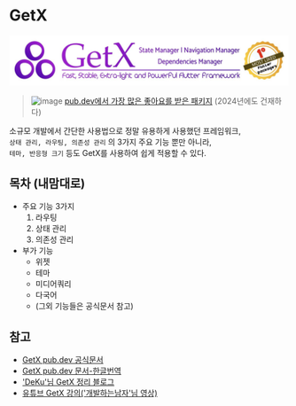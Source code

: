 # GetX

<img width="1280" src="https://raw.githubusercontent.com/jonataslaw/getx-community/master/get.png">

> <img width="1280" alt="image" src="https://github.com/Kimdonghyeon7645/Study-Flutter_State_Management/assets/48408417/4978f609-a89b-4e9e-8678-65946cfa7af6">
> <a href="https://pub.dev/packages?q&sort=like">pub.dev에서 가장 많은 좋아요를 받은 패키지</a> (2024년에도 건재하다)

소규모 개발에서 간단한 사용법으로 정말 유용하게 사용했던 프레임워크,  
`상태 관리, 라우팅, 의존성 관리` 의 3가지 주요 기능 뿐만 아니라,  
`테마, 반응형 크기` 등도 GetX를 사용하여 쉽게 적용할 수 있다.

## 목차 (내맘대로)

- 주요 기능 3가지
   1. 라우팅
   2. 상태 관리
   3. 의존성 관리
- 부가 기능
  - 위젯
  - 테마
  - 미디어쿼리
  - 다국어
  - (그외 기능들은 공식문서 참고)

## 참고

- [GetX pub.dev 공식문서](https://pub.dev/packages/get)
- [GetX pub.dev 문서-한글번역](https://github.com/jonataslaw/getx/blob/master/README.ko-kr.md)
- ['DeKu'님 GetX 정리 블로그](https://deku.posstree.com/ko/flutter/getx/state/)
- [유튜브 GetX 강의('개발하는남자'님 영상)](https://www.youtube.com/playlist?list=PLgRxBCVPaZ_3bPtdyE0Tj-w1CFX01bgUE)
